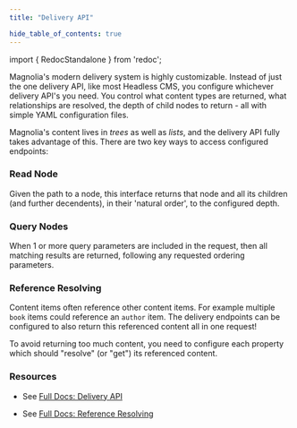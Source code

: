 ```yaml
---
title: "Delivery API"

hide_table_of_contents: true
---
```


import { RedocStandalone } from 'redoc';

Magnolia's modern delivery system is highly customizable. Instead of just the one delivery API, like most Headless CMS, you configure whichever delivery API's you need. You control what content types are returned, what relationships are resolved, the depth of child nodes to return - all with simple YAML configuration files.

Magnolia's content lives in *trees* as well as *lists*, and the delivery API fully takes advantage of this. There are two key ways to access configured endpoints: 

### Read Node

Given the path to a node, this interface returns that node and all its children (and further decendents), in their 'natural order', to the configured depth.

### Query Nodes

When 1 or more query parameters are included in the request, then all matching results are returned, following any requested ordering parameters.

### Reference Resolving

Content items often reference other content items. For example multiple `book` items could reference an `author` item.  The delivery endpoints can be configured to also return this referenced content all in one request!

To avoid returning too much content, you need to configure each property which should "resolve" (or "get") its referenced content.

### Resources
* See [Full Docs: Delivery API](https://documentation.magnolia-cms.com/display/DOCS/Delivery+endpoint+API+v2)

* See [Full Docs: Reference Resolving](https://documentation.magnolia-cms.com/display/DOCS/Resolving+references+with+the+delivery+endpoint)


<!-- TODO  

# Read Node
If no parameters are used in the request, the 'Read Node' interface returns just the node and it's children to a certain depth, in accordance to the configuration of the REST endpoint. Child nodes are returned in their natural order.

## Get children
By appending the ```@nodes``` handle to url, only the child nodes of the path are returned, not the contents of the specified node itself.

# Query Nodes
If any parameters are added to the url, then the 'Query Nodes' interface is used.


<RedocStandalone
  specUrl="https://raw.githubusercontent.com/OAI/OpenAPI-Specification/master/examples/v3.0/petstore.yaml"
/>

-->

